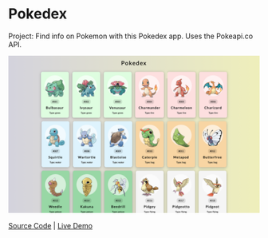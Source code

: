 # Pokedex

Project: Find info on Pokemon with this Pokedex app. Uses the Pokeapi.co API.

![cover](cover.png)

[Source Code](./README.md) | [Live Demo](https://gattuso.dev/js-projects/pokedex/index)
